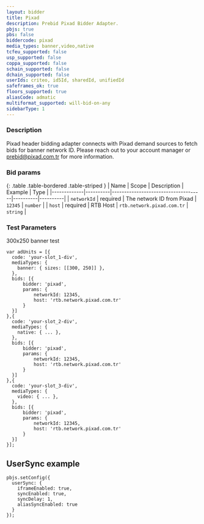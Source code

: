 ```yaml
---
layout: bidder
title: Pixad
description: Prebid Pixad Bidder Adapter.
pbjs: true
pbs: false
biddercode: pixad
media_types: banner,video,native
tcfeu_supported: false
usp_supported: false
coppa_supported: false
schain_supported: false
dchain_supported: false
userIds: criteo, id5Id, sharedId, unifiedId
safeframes_ok: true
floors_supported: true
aliasCode: admatic
multiformat_supported: will-bid-on-any
sidebarType: 1
---
```


### Description

Pixad header bidding adapter connects with Pixad demand sources to fetch bids for banner network ID. Please reach out to your account manager or <prebid@pixad.com.tr> for more information.

### Bid params

{: .table .table-bordered .table-striped }
| Name        | Scope    | Description                         | Example  | Type     |
|-------------|----------|-------------------------------------|----------|----------|
| `networkId` | required | The network ID from Pixad | `12345` | `number` |
| `host` | required | RTB Host | `rtb.network.pixad.com.tr` | `string` |

### Test Parameters

300x250 banner test

```
var adUnits = [{
  code: 'your-slot_1-div',
  mediaTypes: {
    banner: { sizes: [[300, 250]] },
  },
  bids: [{
      bidder: 'pixad',
      params: { 
          networkId: 12345,
          host: 'rtb.network.pixad.com.tr'
      }
  }]
},{
  code: 'your-slot_2-div',
  mediaTypes: {
    native: { ... },
  },
  bids: [{
      bidder: 'pixad',
      params: { 
          networkId: 12345,
          host: 'rtb.network.pixad.com.tr'
      }
  }]
},{
  code: 'your-slot_3-div',
  mediaTypes: {
    video: { ... },
  },
  bids: [{
      bidder: 'pixad',
      params: { 
          networkId: 12345,
          host: 'rtb.network.pixad.com.tr'
      }
  }]
}];
```

## UserSync example

```
pbjs.setConfig({
  userSync: {
    iframeEnabled: true,
    syncEnabled: true,
    syncDelay: 1,
    aliasSyncEnabled: true
  }
});
```
